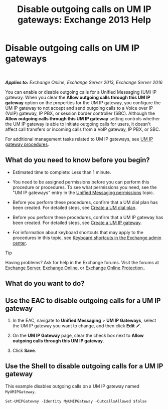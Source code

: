 ﻿---
title: 'Disable outgoing calls on UM IP gateways: Exchange 2013 Help'
TOCTitle: Disable outgoing calls on UM IP gateways
ms:assetid: a3777cc6-37e4-4359-ada3-a962ac0ef0c3
ms:mtpsurl: https://technet.microsoft.com/en-us/library/Bb232153(v=EXCHG.150)
ms:contentKeyID: 49315474
ms.date: 12/10/2017
mtps_version: v=EXCHG.150
---

# Disable outgoing calls on UM IP gateways

 

_**Applies to:** Exchange Online, Exchange Server 2013, Exchange Server 2016_


You can enable or disable outgoing calls for a Unified Messaging (UM) IP gateway. When you clear the **Allow outgoing calls through this UM IP gateway** option on the properties for the UM IP gateway, you configure the UM IP gateway to not accept and send outgoing calls to a Voice over IP (VoIP) gateway, IP PBX, or session border controller (SBC). Although the **Allow outgoing calls through this UM IP gateway** setting controls whether the UM IP gateway is able to initiate outgoing calls for users, it doesn't affect call transfers or incoming calls from a VoIP gateway, IP PBX, or SBC.

For additional management tasks related to UM IP gateways, see [UM IP gateway procedures](https://docs.microsoft.com/en-us/exchange/voice-mail-unified-messaging/connect-voice-mail-system/um-ip-gateway-procedures).

## What do you need to know before you begin?

  - Estimated time to complete: Less than 1 minute.

  - You need to be assigned permissions before you can perform this procedure or procedures. To see what permissions you need, see the "UM IP gateways" entry in the [Unified Messaging permissions](unified-messaging-permissions-exchange-2013-help.md) topic.

  - Before you perform these procedures, confirm that a UM dial plan has been created. For detailed steps, see [Create a UM dial plan](https://docs.microsoft.com/en-us/exchange/voice-mail-unified-messaging/connect-voice-mail-system/create-um-dial-plan).

  - Before you perform these procedures, confirm that a UM IP gateway has been created. For detailed steps, see [Create a UM IP gateway](https://docs.microsoft.com/en-us/exchange/voice-mail-unified-messaging/connect-voice-mail-system/create-um-ip-gateway).

  - For information about keyboard shortcuts that may apply to the procedures in this topic, see [Keyboard shortcuts in the Exchange admin center](keyboard-shortcuts-in-the-exchange-admin-center-exchange-online-protection-help.md).


> [!TIP]
> Having problems? Ask for help in the Exchange forums. Visit the forums at <A href="https://go.microsoft.com/fwlink/p/?linkid=60612">Exchange Server</A>, <A href="https://go.microsoft.com/fwlink/p/?linkid=267542">Exchange Online</A>, or <A href="https://go.microsoft.com/fwlink/p/?linkid=285351">Exchange Online Protection</A>..



## What do you want to do?

## Use the EAC to disable outgoing calls for a UM IP gateway

1.  In the EAC, navigate to **Unified Messaging** \> **UM IP Gateways**, select the UM IP gateway you want to change, and then click **Edit** ![Edit icon](images/JJ218640.6f53ccb2-1f13-4c02-bea0-30690e6ea71d(EXCHG.150).gif "Edit icon").

2.  On the **UM IP Gateway** page, clear the check box next to **Allow outgoing calls through this UM IP gateway**.

3.  Click **Save**.

## Use the Shell to disable outgoing calls for a UM IP gateway

This example disables outgoing calls on a UM IP gateway named `MyUMIPGateway`.

    Set-UMIPGateway -Identity MyUMIPGateway -OutcallsAllowed $false

